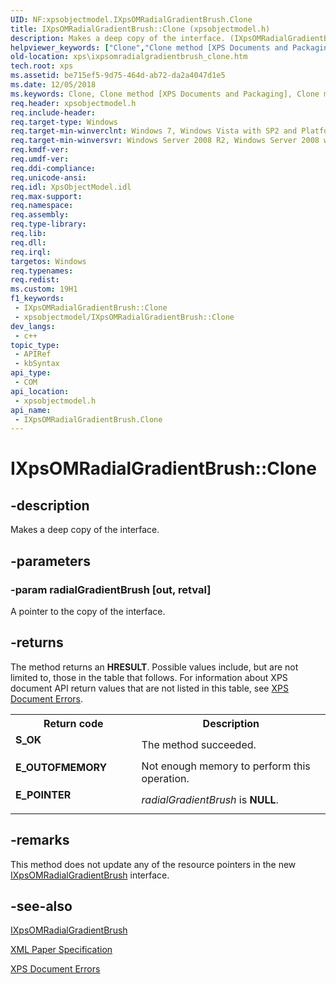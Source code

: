 ```yaml
---
UID: NF:xpsobjectmodel.IXpsOMRadialGradientBrush.Clone
title: IXpsOMRadialGradientBrush::Clone (xpsobjectmodel.h)
description: Makes a deep copy of the interface. (IXpsOMRadialGradientBrush.Clone)
helpviewer_keywords: ["Clone","Clone method [XPS Documents and Packaging]","Clone method [XPS Documents and Packaging]","IXpsOMRadialGradientBrush interface","IXpsOMRadialGradientBrush interface [XPS Documents and Packaging]","Clone method","IXpsOMRadialGradientBrush.Clone","IXpsOMRadialGradientBrush::Clone","xps.ixpsomradialgradientbrush_clone","xpsobjectmodel/IXpsOMRadialGradientBrush::Clone"]
old-location: xps\ixpsomradialgradientbrush_clone.htm
tech.root: xps
ms.assetid: be715ef5-9d75-464d-ab72-da2a4047d1e5
ms.date: 12/05/2018
ms.keywords: Clone, Clone method [XPS Documents and Packaging], Clone method [XPS Documents and Packaging],IXpsOMRadialGradientBrush interface, IXpsOMRadialGradientBrush interface [XPS Documents and Packaging],Clone method, IXpsOMRadialGradientBrush.Clone, IXpsOMRadialGradientBrush::Clone, xps.ixpsomradialgradientbrush_clone, xpsobjectmodel/IXpsOMRadialGradientBrush::Clone
req.header: xpsobjectmodel.h
req.include-header: 
req.target-type: Windows
req.target-min-winverclnt: Windows 7, Windows Vista with SP2 and Platform Update for Windows Vista [desktop apps \| UWP apps]
req.target-min-winversvr: Windows Server 2008 R2, Windows Server 2008 with SP2 and Platform Update for Windows Server 2008 [desktop apps \| UWP apps]
req.kmdf-ver: 
req.umdf-ver: 
req.ddi-compliance: 
req.unicode-ansi: 
req.idl: XpsObjectModel.idl
req.max-support: 
req.namespace: 
req.assembly: 
req.type-library: 
req.lib: 
req.dll: 
req.irql: 
targetos: Windows
req.typenames: 
req.redist: 
ms.custom: 19H1
f1_keywords:
 - IXpsOMRadialGradientBrush::Clone
 - xpsobjectmodel/IXpsOMRadialGradientBrush::Clone
dev_langs:
 - c++
topic_type:
 - APIRef
 - kbSyntax
api_type:
 - COM
api_location:
 - xpsobjectmodel.h
api_name:
 - IXpsOMRadialGradientBrush.Clone
---
```


# IXpsOMRadialGradientBrush::Clone


## -description

Makes a deep copy of the interface.

## -parameters

### -param radialGradientBrush [out, retval]

A pointer to the copy of the interface.

## -returns

The method returns an <b>HRESULT</b>. Possible values include, but are not limited to, those in the table that follows. For information about  XPS document API return values that are not listed in this table, see <a href="/previous-versions/windows/desktop/dd372955(v=vs.85)">XPS Document Errors</a>.

<table>
<tr>
<th>Return code</th>
<th>Description</th>
</tr>
<tr>
<td width="40%">
<dl>
<dt><b>S_OK</b></dt>
</dl>
</td>
<td width="60%">
The method succeeded.

</td>
</tr>
<tr>
<td width="40%">
<dl>
<dt><b>E_OUTOFMEMORY</b></dt>
</dl>
</td>
<td width="60%">
Not enough memory to perform this operation.

</td>
</tr>
<tr>
<td width="40%">
<dl>
<dt><b>E_POINTER</b></dt>
</dl>
</td>
<td width="60%">
<i>radialGradientBrush</i> is <b>NULL</b>.

</td>
</tr>
</table>

## -remarks

This method does not update any of the resource pointers in the new <a href="/windows/desktop/api/xpsobjectmodel/nn-xpsobjectmodel-ixpsomradialgradientbrush">IXpsOMRadialGradientBrush</a>  interface.

## -see-also

<a href="/windows/desktop/api/xpsobjectmodel/nn-xpsobjectmodel-ixpsomradialgradientbrush">IXpsOMRadialGradientBrush</a>



<a href="https://en.wikipedia.org/wiki/Open_XML_Paper_Specification">XML Paper Specification</a>



<a href="/previous-versions/windows/desktop/dd372955(v=vs.85)">XPS Document Errors</a>
